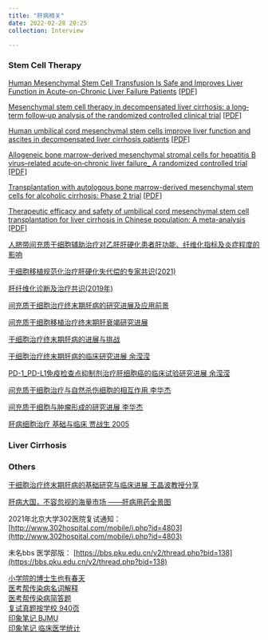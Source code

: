 ```yaml
---
title: "肝病相关"
date: 2022-02-28 20:25
collection: Interview

---
```



### Stem Cell Therapy

[Human Mesenchymal Stem Cell Transfusion Is Safe and Improves Liver Function in Acute-on-Chronic Liver Failure Patients](https://pubmed.ncbi.nlm.nih.gov/23197664/) [[PDF]](/wiki/attach/Med/Human_Mesenchymal_Stem_Cell_Transfusion_Is_Safe.pdf)

[Mesenchymal stem cell therapy in decompensated liver cirrhosis: a long‐term follow‐up analysis of the randomized controlled clinical trial](https://pubmed.ncbi.nlm.nih.gov/34843069/) [[PDF]](/wiki/attach/Med/Shi2021_Article_MesenchymalStemCellTherapyInDe.pdf)

[Human umbilical cord mesenchymal stem cells improve liver function and ascites in decompensated liver cirrhosis patients](https://pubmed.ncbi.nlm.nih.gov/22320928/) [[PDF]](/wiki/attach/Human_Umbilical_Cord_MSC_Stem_Cells_improve_liver_function_and_ascites_in_decompensated_liver_cirrhosis_patients.pdf)

[Allogeneic bone marrow–derived mesenchymal stromal cells for hepatitis B virus–related acute‐on‐chronic liver failure_ A randomized controlled trial](https://pubmed.ncbi.nlm.nih.gov/28370357/)  [[PDF]](/wiki/attach/Med/Allogeneic_bone_marrow-derived_mesenchymal_stromal_cells_for_hepatitis_B_virus–related_acute‐on‐chronic_liver_failure_A_randomized_controlled_trial.pdf)

[Transplantation with autologous bone marrow-derived mesenchymal stem cells for alcoholic cirrhosis: Phase 2 trial](https://pubmed.ncbi.nlm.nih.gov/27339398/) [[PDF]](/wiki/attach/Med/Transplantation_with_autologous_bone_marrow‐derived_mesenchymal_stem_cells_for_alcoholic_cirrhosis_Phase_2_trial.pdf)

[Therapeutic efficacy and safety of umbilical cord mesenchymal stem cell transplantation for liver cirrhosis in Chinese population: A meta-analysis](https://pubmed.ncbi.nlm.nih.gov/29223366/) [[PDF]](/wiki/attach/Therapeutic_efficacy_and_safety.pdf)

[人脐带间充质干细胞辅助治疗对乙肝肝硬化患者肝功能、纤维化指标及炎症程度的影响](/wiki/attch/人脐带间充质干细胞辅助治疗对乙肝肝硬化患者肝功能、纤维化指标及炎症程度的影响.pdf)

[干细胞移植规范化治疗肝硬化失代偿的专家共识(2021)](/wiki/attach/Med/干细胞移植规范化治疗肝硬化失代偿的专家共识(2021).pdf)

[肝纤维化诊断及治疗共识(2019年)](/wiki/attach/肝纤维化诊断及治疗共识(2019年).pdf)

[间充质干细胞治疗终末期肝病的研究进展及应用前景](/wiki/attach/Med/间充质干细胞治疗终末期肝病的研究进展及应用前景.pdf)

[间充质干细胞移植治疗终末期肝衰竭研究进展](/wiki/attach/Med/间充质干细胞移植治疗终末期肝衰竭研究进展.pdf)

[干细胞治疗终末期肝病的进展与挑战](/wiki/attach/Med/干细胞治疗终末期肝病的进展与挑战.pdf)

[干细胞治疗终末期肝病的临床研究进展 余滢滢](/wiki/attach/Med/干细胞治疗终末期肝病的临床研究进展.pdf)

[PD-1_PD-L1免疫检查点抑制剂治疗肝细胞癌的临床试验研究进展 余滢滢](/wiki/attach/Med/PD-1_PD-L1免疫检查点抑制剂治疗肝细胞癌的临床试验研究进展.pdf)

[间充质干细胞治疗与自然杀伤细胞的相互作用 李华杰](/wiki/attach/Med/间充质干细胞治疗与自然杀伤细胞的相互作用.pdf)

[间充质干细胞与肿瘤形成的研究进展 李华杰](/wiki/attach/Med/间充质干细胞与肿瘤形成的研究进展.pdf)

[肝病细胞治疗 基础与临床 贾战生 2005 ](/wiki/attach/Med/肝病细胞治疗_基础与临床.pdf)

### Liver Cirrhosis

### Others

[干细胞治疗终末期肝病的基础研究与临床进展 王晶波教授分享](https://www.dxy.cn/bbs/newweb/pc/post/45965754)

 [ 肝病大国，不容忽视的海量市场 ——肝病用药全景图](https://pdf.dfcfw.com/pdf/H3_AP202002191375248179_1.pdf?1582119255000.pdf)


2021年北京大学302医院复试通知： [http://www.302hospital.com/mobile/i.php?id=4803](http://www.302hospital.com/mobile/i.php?id=4803)  

未名bbs 医学部版： [https://bbs.pku.edu.cn/v2/thread.php?bid=138](https://bbs.pku.edu.cn/v2/thread.php?bid=138)

[小学院的博士生也有春天](/wiki/attach/Med/小学院的博士生也有春天.pdf)  
[医考帮传染病名词解释](/wiki/attach/Med/医考帮传染病名词解释.pdf)  
[医考帮传染病简答题](/wiki/attach/Med/医考帮传染病简答题.pdf)  
[复试真题按学校 940页](/wiki/attach/Med/复试真题按学校940页.pdf)  
[印象笔记 BJMU](https://www.evernote.com/shard/s675/sh/3f1778ec-410a-f2ca-ab70-e60e1b11e4d2/f396a47a119affcf6cc6aefd7c9a4b05)  
[印象笔记 临床医学统计](https://www.evernote.com/shard/s675/sh/72a331ac-cb2e-4f04-9d90-cbe209563154/67324f2e8fa63a60d65f78bb481e47c3)
[](/wiki/attach/Med/)
[](/wiki/attach/Med/)
[](/wiki/attach/Med/)
[](/wiki/attach/Med/)
[](/wiki/attach/Med/)